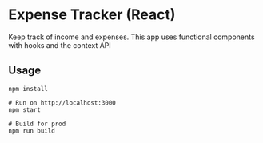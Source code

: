 # Expense Tracker (React)

Keep track of income and expenses. This app uses functional components with hooks and the context API

## Usage
```
npm install

# Run on http://localhost:3000
npm start

# Build for prod
npm run build
```

